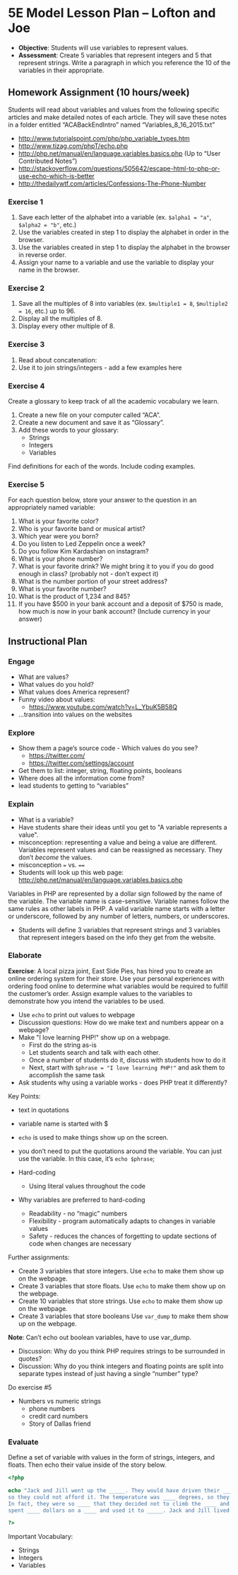 # 5E Model Lesson Plan – Lofton and Joe
 
* **Objective**: Students will use variables to represent values.
* **Assessment**: Create 5 variables that represent integers and 5 that represent strings. Write a paragraph in which you reference the 10 of the variables in their appropriate. 

## Homework Assignment (10 hours/week)

Students will read about variables and values from the following specific articles and make detailed notes of each article.
They will save these notes in a folder entitled “ACABackEndIntro” named “Variables_8_16_2015.txt”

* http://www.tutorialspoint.com/php/php_variable_types.htm 
* http://www.tizag.com/phpT/echo.php 
* http://php.net/manual/en/language.variables.basics.php (Up to “User Contributed Notes”)
* http://stackoverflow.com/questions/505642/escape-html-to-php-or-use-echo-which-is-better
* http://thedailywtf.com/articles/Confessions-The-Phone-Number 

### Exercise 1

1. Save each letter of the alphabet into a variable (ex. `$alpha1 = "a"`, `$alpha2 = "b"`, etc.)
2. Use the variables created in step 1 to display the alphabet in order in the browser.
3. Use the variables created in step 1 to display the alphabet in the browser in reverse order.
4. Assign your name to a variable and use the variable to display your name in the browser.

### Exercise 2

1. Save all the multiples of 8 into variables (ex. `$multiple1 = 8`, `$multiple2 = 16`, etc.) up to 96.
2. Display all the multiples of 8. 
3. Display every other multiple of 8.

### Exercise 3

1. Read about concatenation: 
2. Use it to join strings/integers - add a few examples here

### Exercise 4

Create a glossary to keep track of all the academic vocabulary we learn.

1. Create a new file on your computer called “ACA”.
2. Create a new document and save it as “Glossary”.
3. Add these words to your glossary:
    * Strings
    * Integers
    * Variables
    
Find definitions for each of the words. Include coding examples.

### Exercise 5

For each question below, store your answer to the question in an appropriately named variable:

1. What is your favorite color?
2. Who is your favorite band or musical artist?
3. Which year were you born?
4. Do you listen to Led Zeppelin once a week?
5. Do you follow Kim Kardashian on instagram?
6. What is your phone number?
7. What is your favorite drink? We might bring it to you if you do good enough in class? (probably not - don’t expect it)
8. What is the number portion of your street address?
9. What is your favorite number?
10. What is the product of 1,234 and 845?
11. If you have $500 in your bank account and a deposit of $750 is made, how much is now in your bank account? (Include currency in your answer)

## Instructional Plan

### Engage
 
* What are values?
* What values do you hold?
* What values does America represent?
* Funny video about values:
    + https://www.youtube.com/watch?v=L_YbuK5B58Q
* ...transition into values on the websites

### Explore

* Show them a page’s source code - Which values do you see?
    + https://twitter.com/ 
    + https://twitter.com/settings/account
* Get them to list: integer, string, floating points, booleans
* Where does all the information come from?
* lead students to getting to “variables” 

### Explain

* What is a variable?
* Have students share their ideas until you get to "A variable represents a value".
* misconception: representing a value and being a value are different. Variables represent values and can be reassigned as necessary. They don’t _become_ the values.
* misconception `=` vs. `==`
* Students will look up this web page:  http://php.net/manual/en/language.variables.basics.php
 
Variables in PHP are represented by a dollar sign followed by the name of the variable.
The variable name is case-sensitive. Variable names follow the same rules as other labels in PHP.
A valid variable name starts with a letter or underscore, followed by any number of letters, numbers, or underscores.

* Students will define 3 variables that represent strings and 3 variables that represent integers based on the info they get from the website. 
 
### Elaborate

**Exercise**: A local pizza joint, East Side Pies, has hired you to create an online ordering system for their store. Use your personal experiences with ordering food online to determine what variables would be required to fulfill the customer’s order. Assign example values to the variables to demonstrate how you intend the variables to be used.

* Use `echo` to print out values to webpage
* Discussion questions: How do we make text and numbers appear on a webpage?
* Make "I love learning PHP!" show up on a webpage.
    + First do the string as-is
    + Let students search and talk with each other.
    + Once a number of students do it, discuss with students how to do it 
    + Next, start with `$phrase = "I love learning PHP!"` and ask them to accomplish the same task
* Ask students why using a variable works - does PHP treat it differently?

Key Points:

* text in quotations
* variable name is started with $
* `echo` is used to make things show up on the screen.
* you don’t need to put the quotations around the variable. You can just use the variable. In this case, it’s `echo $phrase`;

* Hard-coding
    + Using literal values throughout the code

* Why variables are preferred to hard-coding
    + Readability - no “magic” numbers
    + Flexibility - program automatically adapts to changes in variable values
    + Safety - reduces the chances of forgetting to update sections of code when changes are necessary

Further assignments:

* Create 3 variables that store integers. Use `echo` to make them show up on the webpage.
* Create 3 variables that store floats. Use `echo` to make them show up on the webpage.
* Create 10 variables that store strings. Use `echo` to make them show up on the webpage.
* Create 3 variables that store booleans Use `var_dump` to make them show up on the webpage.

**Note**: Can’t echo out boolean variables, have to use var_dump.

* Discussion: Why do you think PHP requires strings to be surrounded in quotes?
* Discussion: Why do you think integers and floating points are split into separate
types instead of just having a single “number” type?

Do exercise #5

* Numbers vs numeric strings
    + phone numbers
    + credit card numbers
    + Story of Dallas friend

### Evaluate

Define a set of variable with values in the form of strings, integers, and floats. Then echo their value inside of the story below. 

```php
<?php

echo "Jack and Jill went up the _____. They would have driven their ____, but it cost ____,
so they could not afford it. The temperature was ____ degrees, so they were very ____.
In fact, they were so ____ that they decided not to climb the ____ and instead
spent ____ dollars on a ____ and used it to _____. Jack and Jill lived _____ _____ ______";

?>
```

Important Vocabulary:

* Strings
* Integers
* Variables
